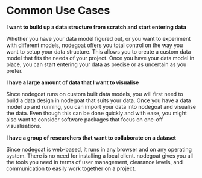 # Common Use Cases

**I want to build up a data structure from scratch and start entering data**

Whether you have your data model figured out, or you want to experiment with different models, nodegoat offers you total control on the way you want to setup your data structure. This allows you to create a custom data model that fits the needs of your project. Once you have your data model in place, you can start entering your data as precise or as uncertain as you prefer.

**I have a large amount of data that I want to visualise**

Since nodegoat runs on custom built data models, you will first need to build a data design in nodegoat that suits your data. Once you have a data model up and running, you can import your data into nodegoat and visualise the data. Even though this can be done quickly and with ease, you might also want to consider software packages that focus on one-off visualisations.

**I have a group of researchers that want to collaborate on a dataset**

Since nodegoat is web-based, it runs in any browser and on any operating system. There is no need for installing a local client. nodegoat gives you all the tools you need in terms of user management, clearance levels, and communication to easily work together on a project.
